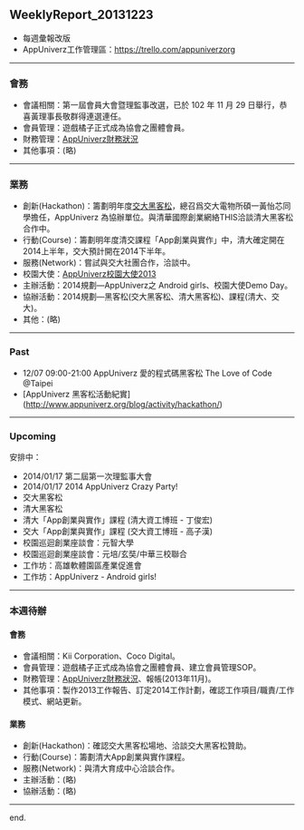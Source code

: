 ## WeeklyReport_20131223

* 每週彙報改版
* AppUniverz工作管理區：https://trello.com/appuniverzorg

----------------------------
### 會務
* 會議相關：第一屆會員大會暨理監事改選，已於 102 年 11 月 29 日舉行，恭喜黃理事長敬群得連選連任。
* 會員管理：遊戲橘子正式成為協會之團體會員。
* 財務管理：[AppUniverz財務狀況](http://bit.ly/AU-Finance)
* 其他事項：(略)

----------------------------
### 業務
* 創新(Hackathon)：籌劃明年度[交大黑客松](http://hacknctu.weebly.com/)，總召爲交大電物所碩一黃怡芯同學擔任，AppUniverz 為協辦單位。與清華國際創業網絡THIS洽談清大黑客松合作中。
* 行動(Course)：籌劃明年度清交課程「App創業與實作」中，清大確定開在2014上半年，交大預計開在2014下半年。
* 服務(Network)：嘗試與交大社團合作，洽談中。
* 校園大使：[AppUniverz校園大使2013](https://aucampus2013.hackpad.com/)
* 主辦活動：2014規劃—AppUniverz之 Android girls、校園大使Demo Day。
* 協辦活動：2014規劃—黑客松(交大黑客松、清大黑客松)、課程(清大、交大)。
* 其他：(略)

----------------------------
### Past 

* 12/07 09:00-21:00 AppUniverz 愛的程式碼黑客松 The Love of Code @Taipei
* [AppUniverz 黑客松活動紀實]
(http://www.appuniverz.org/blog/activity/hackathon/)

----------------------------
### Upcoming 

安排中：

* 2014/01/17 第二屆第一次理監事大會
* 2014/01/17 2014 AppUniverz Crazy Party!
* 交大黑客松
* 清大黑客松
* 清大「App創業與實作」課程 (清大資工博班 - 丁俊宏)
* 交大「App創業與實作」課程 (交大資工博班 - 高子漢)
* 校園巡迴創業座談會：元智大學
* 校園巡迴創業座談會：元培/玄奘/中華三校聯合
* 工作坊：高雄軟體園區產業促進會
* 工作坊：AppUniverz - Android girls!

----------------------------
### 本週待辦

#### 會務
* 會議相關：Kii Corporation、Coco Digital。
* 會員管理：遊戲橘子正式成為協會之團體會員、建立會員管理SOP。
* 財務管理：[AppUniverz財務狀況](http://bit.ly/AU-Finance)、報帳(2013年11月)。
* 其他事項：製作2013工作報告、訂定2014工作計劃，確認工作項目/職責/工作模式、網站更新。

#### 業務
* 創新(Hackathon)：確認交大黑客松場地、洽談交大黑客松贊助。
* 行動(Course)：籌劃清大App創業與實作課程。
* 服務(Network)：與清大育成中心洽談合作。
* 主辦活動：(略)
* 協辦活動：(略)


----------------------------
end.



